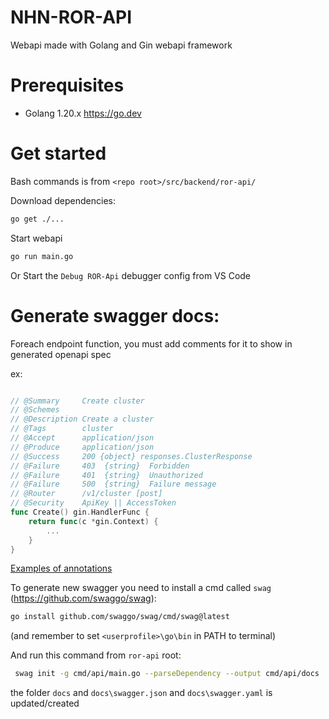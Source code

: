 # NHN-ROR-API

Webapi made with Golang and Gin webapi framework

# Prerequisites

- Golang 1.20.x https://go.dev

# Get started

Bash commands is from `<repo root>/src/backend/ror-api/`

Download dependencies:

```bash
go get ./...
```

Start webapi

```bash
go run main.go
```

Or
Start the `Debug ROR-Api` debugger config from VS Code

# Generate swagger docs:

Foreach endpoint function, you must add comments for it to show in generated openapi spec

ex:

```go

// @Summary 	Create cluster
// @Schemes
// @Description Create a cluster
// @Tags 		cluster
// @Accept 		application/json
// @Produce 	application/json
// @Success 	200 {object} responses.ClusterResponse
// @Failure 	403  {string}  Forbidden
// @Failure 	401  {string}  Unauthorized
// @Failure 	500  {string}  Failure message
// @Router		/v1/cluster [post]
// @Security	ApiKey || AccessToken
func Create() gin.HandlerFunc {
	return func(c *gin.Context) {
		...
	}
}

```

[Examples of annotations](https://swaggo.github.io/swaggo.io/declarative_comments_format/api_operation.html)

To generate new swagger you need to install a cmd called `swag` (https://github.com/swaggo/swag):

```bash
go install github.com/swaggo/swag/cmd/swag@latest
```

(and remember to set `<userprofile>\go\bin` in PATH to terminal)

And run this command from `ror-api` root:

```bash
 swag init -g cmd/api/main.go --parseDependency --output cmd/api/docs
```

the folder `docs` and `docs\swagger.json` and `docs\swagger.yaml` is updated/created

